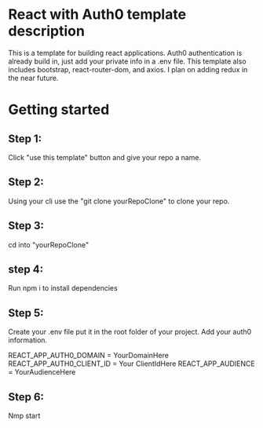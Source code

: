 # React with Auth0 template description

This is a template for building react applications. Auth0 authentication is already build in, just add your private info in a .env file. This template also includes bootstrap, react-router-dom, and axios. I plan on adding redux in the near future.

# Getting started

## Step 1:

Click "use this template" button and give your repo a name.

## Step 2:

Using your cli use the "git clone yourRepoClone" to clone your repo.

## Step 3:

cd into "yourRepoClone"

## step 4:

Run npm i to install dependencies

## Step 5:

Create your .env file put it in the root folder of your project.
Add your auth0 information.

REACT_APP_AUTH0_DOMAIN = YourDomainHere
REACT_APP_AUTH0_CLIENT_ID = Your ClientIdHere
REACT_APP_AUDIENCE = YourAudienceHere

## Step 6:

Nmp start
